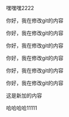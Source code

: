 嘿嘿嘿2222

你好，我在修改git的内容

你好，我在修改git的内容

你好，我在修改git的内容

你好，我在修改git的内容



你好，我在修改git的内容



你好，我在修改git的内容


这是新加的内容


哈哈哈哈11111
